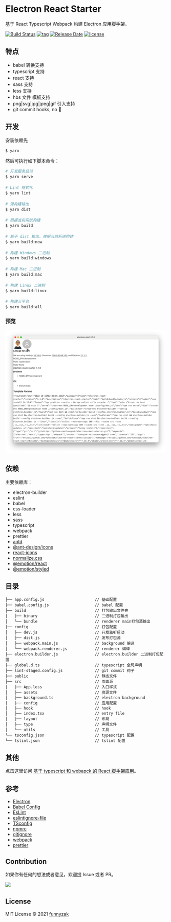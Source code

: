 # Electron React Starter

基于 React Typescript Webpack 构建 Electron 应用脚手架。

[![Build Status][build-status-image]][build-status]
[![tag][tag-image]][rle-url]
[![Release Date][rle-image]][rle-url]
[![license][license-image]][repository-url]
<!-- [![Latest Release Download][down-latest-image]][rle-url] -->
<!-- [![Total Download][down-total-image]][rle-all-url] -->
<!-- [![action][ci-image]][ci-url] -->

[down-latest-image]: https://img.shields.io/github/downloads/funnyzak/electron-react-starter/latest/total.svg
[down-total-image]: https://img.shields.io/github/downloads/funnyzak/electron-react-starter/total.svg
[rle-image]: https://img.shields.io/github/release-date/funnyzak/electron-react-starter.svg
[rle-url]: https://github.com/funnyzak/electron-react-starter/releases/latest
[rle-all-url]: https://github.com/funnyzak/electron-react-starter/releases
[ci-image]: https://img.shields.io/github/workflow/status/funnyzak/electron-react-starter/release
[ci-url]: https://github.com/funnyzak/electron-react-starter/actions
[license-image]: https://img.shields.io/github/license/funnyzak/electron-react-starter.svg?style=flat-square
[repository-url]: https://github.com/funnyzak/electron-react-starter
[build-status-image]: https://github.com/funnyzak/electron-react-starter/actions/workflows/ci.yml/badge.svg
[build-status]: https://github.com/funnyzak/electron-react-starter/actions
[tag-image]: https://img.shields.io/github/tag/funnyzak/electron-react-starter.svg

## 特点

- babel 转换支持
- typescript 支持
- react 支持
- sass 支持
- less 支持
- hbs 文件 模板支持
- png|svg|jpg|jpeg|gif 引入支持
- git commit hooks, no 💩

## 开发

安装依赖先

```bash
$ yarn
```

然后可执行如下脚本命令：

```bash
# 开发服务启动
$ yarn serve

# Lint 格式化
$ yarn lint

# 源构建输出
$ yarn dist

# 根据当前系统构建
$ yarn build

# 基于 dist 输出，根据当前系统构建
$ yarn build:now

# 构建 Windows 二进制
$ yarn build:windows

# 构建 Mac 二进制
$ yarn build:mac

# 构建 Linux 二进制
$ yarn build:linux

# 构建三平台
$ yarn build:all

```

### 预览

![run](https://raw.githubusercontent.com/funnyzak/electron-react-starter/main/public/_docs/preview.png)

## 依赖

主要依赖库：

- electron-builder
- eslint
- babel
- css-loader
- less
- sass
- typescript
- webpack
- prettier
- [antd](https://ant.design/docs/react/introduce-cn)
- [@ant-design/icons](https://ant.design/components/icon/)
- [react-icons](https://github.com/react-icons/react-icons)
- [normalize.css](https://necolas.github.io/normalize.css/)
- [@emotion/react](https://emotion.sh/docs/introduction)
- [@emotion/styled](https://emotion.sh/docs/introduction)

## 目录

    ├── app.config.js                      // 基础配置
    ├── babel.config.js                    // babel 配置
    ├── build                              // 打包输出文件夹
    │   ├── binary                         // 二进制打包输出
    │   └── bundle                         // renderer main打包源输出
    ├── config                             // 打包配置
    │   ├── dev.js                         // 开发监听启动
    │   ├── dist.js                        // 发布打包源
    │   ├── webpack.main.js                // background 编译
    │   └── webpack.renderer.js            // renderer 编译
    ├── electron.builder.js                // electron.builder 二进制打包配置
    ├── global.d.ts                        // typescript 全局声明
    ├── lint-staged.config.js              // git commit 钩子
    ├── public                             // 静态文件
    ├── src                                // 页面源
    │   ├── App.less                       // 入口样式
    │   ├── assets                         // 资源文件
    │   ├── background.ts                  // electron background
    │   ├── config                         // 应用配置
    │   ├── hook                           // hook
    │   ├── index.tsx                      // entry file
    │   ├── layout                         // 布局
    │   ├── type                           // 声明文件
    │   └── utils                          // 工具
    └── tsconfig.json                      // typescript 配置
    └── tslint.json                        // tslint 配置

## 其他

点击这里访问 [基于 typescript 和 webapck 的 React 脚手架应用](https://github.com/funnyzak/react-starter)。

## 参考

- [Electron](https://electronjs.org/docs)
- [Babel Config](https://babel.docschina.org/docs/en/7.0.0/configuration/)
- [EsLint](https://eslint.org/docs/user-guide/configuring/)
- [eslintignore-file](https://eslint.org/docs/user-guide/configuring/ignoring-code#the-eslintignore-file)
- [TSconfig](https://www.typescriptlang.org/tsconfig/)
- [npmrc](https://docs.npmjs.com/cli/v7/configuring-npm/npmrc)
- [gitignore](https://git-scm.com/docs/gitignore)
- [webpack](https://webpack.docschina.org/guides/getting-started/)
- [prettier](https://prettier.io/docs/en/index.html)

## Contribution

如果你有任何的想法或者意见，欢迎提 Issue 或者 PR。

<a href="https://github.com/funnyzak/electron-react-starter/graphs/contributors">
  <img src="https://contrib.rocks/image?repo=funnyzak/electron-react-starter" />
</a>

## License

MIT License © 2021 [funnyzak](https://github.com/funnyzak)
